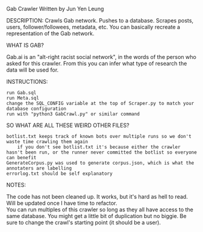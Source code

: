 

Gab Crawler Written by Jun Yen Leung

DESCRIPTION: Crawls Gab network. Pushes to a database.
Scrapes posts, users, follower/followees, metadata, etc. You can basically recreate a representation of the Gab network.

WHAT IS GAB?

Gab.ai is an "alt-right racist social network", in the words of the person who asked for this crawler. From this you can infer what type of research the data will be used for.

INSTRUCTIONS:

    run Gab.sql
    run Meta.sql
    change the SQL_CONFIG variable at the top of Scraper.py to match your database configuration
    run with "python3 GabCrawl.py" or similar command

SO WHAT ARE ALL THESE WEIRD OTHER FILES?

    botlist.txt keeps track of known bots over multiple runs so we don't waste time crawling them again
        if you don't see botlist.txt it's because either the crawler hasn't been run, or the runner never committed the botlist so everyone can benefit
    GenerateCorpus.py was used to generate corpus.json, which is what the annotaters are labelling
    errorlog.txt should be self explanatory

NOTES: 
   
   The code has not been cleaned up. It works, but it's hard as hell to read. Will be updated once I have time to refactor.  
   You can run multiples of this crawler so long as they all have access to the same database. You might get a little bit of duplication but no biggie. Be sure to change the crawl's starting point (it should be a user).
   
